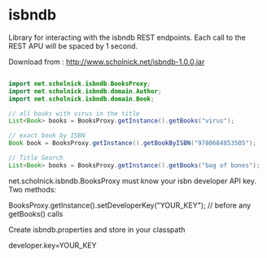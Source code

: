 isbndb
======

Library for interacting with the isbndb REST endpoints. Each call to the REST APU will be spaced by 1 second.

Download from : http://www.scholnick.net/isbndb-1.0.0.jar

```java

import net.scholnick.isbndb.BooksProxy;
import net.scholnick.isbndb.domain.Author;
import net.scholnick.isbndb.domain.Book;

// all books with virus in the title
List<Book> books = BooksProxy.getInstance().getBooks("virus");

// exact book by ISBN
Book book = BooksProxy.getInstance().getBookByISBN("9780684853505");

// Title Search
List<Book> books = BooksProxy.getInstance().getBooks("bag of bones");

```

net.scholnick.isbndb.BooksProxy must know your isbn developer API key. Two methods:

BooksProxy.getInstance().setDeveloperKey("YOUR_KEY"); // before any getBooks() calls

Create isbndb.properties and store in your classpath

developer.key=YOUR_KEY

